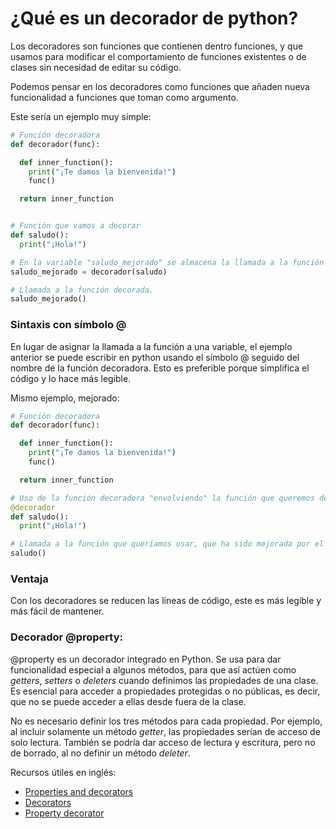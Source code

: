 # ¿Qué es un decorador de python?

Los decoradores son funciones que contienen dentro funciones, y que usamos para modificar el comportamiento de funciones existentes o de clases sin necesidad de editar su código.

Podemos pensar en los decoradores como funciones que añaden nueva funcionalidad a funciones que toman como argumento.

Este sería un ejemplo muy simple:

```python
# Función decoradora
def decorador(func):

  def inner_function():
    print("¡Te damos la bienvenida!")
    func()

  return inner_function


# Función que vamos a decorar
def saludo():
  print("¡Hola!")

# En la variable "saludo_mejorado" se almacena la llamada a la función decorada como argumento de la función decoradora.
saludo_mejorado = decorador(saludo)

# Llamada a la función decorada.
saludo_mejorado()
```

### Sintaxis con símbolo @
En lugar de asignar la llamada a la función a una variable, el ejemplo anterior se puede escribir en python usando el símbolo @ seguido del nombre de la función decoradora. Esto es preferible porque simplifica el código y lo hace más legible.

Mismo ejemplo, mejorado:

```python
# Función decoradora
def decorador(func):

  def inner_function():
    print("¡Te damos la bienvenida!")
    func()

  return inner_function

# Uso de la función decoradora "envolviendo" la función que queremos decorar:
@decorador
def saludo():
  print("¡Hola!")

# Llamada a la función que queríamos usar, que ha sido mejorada por el decorador.
saludo()
```

### Ventaja

Con los decoradores se reducen las líneas de código, este es más legible y más fácil de mantener.

### Decorador @property:

@property es un decorador integrado en Python. Se usa para dar funcionalidad especial a algunos métodos, para que así actúen como *getters*, *setters* o *deleters* cuando definimos las propiedades de una clase. Es esencial para acceder a propiedades protegidas o no públicas, es decir, que no se puede acceder a ellas desde fuera de la clase.

No es necesario definir los tres métodos para cada propiedad. Por ejemplo, al incluir solamente un método *getter*, las propiedades serían de acceso de solo lectura. También se podría dar acceso de lectura y escritura, pero no de borrado, al no definir un método *deleter*.

Recursos útiles en inglés:

- [Properties and decorators](https://www.freecodecamp.org/news/python-property-decorator/)
- [Decorators](https://www.programiz.com/python-programming/decorator)
- [Property decorator](https://www.programiz.com/python-programming/property)